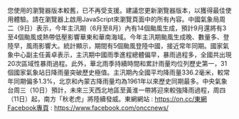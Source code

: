 您使用的瀏覽器版本較舊，已不再受支援。建議您更新瀏覽器版本，以獲得最佳使用體驗。請在瀏覽器上啟用JavaScript來瀏覽頁面中的所有內容。中國氣象局周二（9日）表示，今年主汛期（6月至8月）內有14個颱風生成，預計9月還將有3至4個颱風或熱帶低壓影響華東和華南海域。今年主汛期颱風生成晚、數量多、登陸早，風雨影響大。統計顯示，期間有5個颱風登陸中國，接近常年同期。國家氣象中心副主任黃卓表示，主汛期中國雨季進程總體偏早，暴雨過程多，全國共出現20次區域性暴雨過程。此外，華北雨季持續時間和累計雨量均位列歷史第一，31個國家氣象站日降雨量突破歷史極值。主汛期內全國平均降雨量336.2毫米，較常年同期偏多1.3%，北京和內蒙古降雨量均為1961年以來歷史同期最多。中央氣象台周三（10日）預計，未來三天西北地區至黃淮一帶將迎來較強降雨過程，周四（11日）起，南方「秋老虎」將陸續發威。東網網站 : https://on.cc/東網Facebook專頁 : https://www.facebook.com/onccnews/